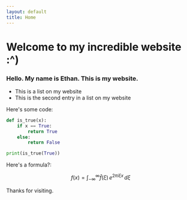 ```yaml
---
layout: default
title: Home
---
```

# Welcome to my incredible website :^)

### Hello. My name is Ethan. This is my website.

- This is a list on my website
- This is the second entry in a list on my website

Here's some code:
```py
def is_true(x):
	if x == True:
		return True
	else:
		return False

print(is_true(True))
```

Here's a formula?:

$$f(x) = \int_{-\infty}^\infty \hat f(\xi)\,e^{2 \pi i \xi x} \,d\xi$$

Thanks for visiting.